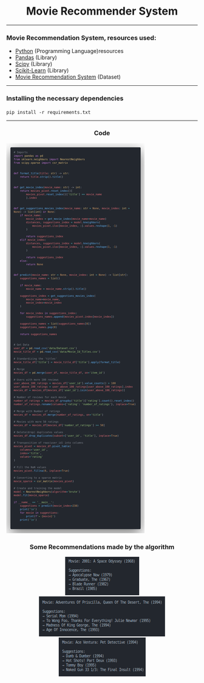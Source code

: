 <h1 align="center">Movie Recommender System</h1>

---

### Movie Recommendation System, resources used:
- [Python]('https://www.python.org/') (Programming Language)resources
- [Pandas]('https://pandas.pydata.org/') (Library)
- [Scipy]('https://scipy.org/) (Library)
- [Scikit-Learn]('https://scikit-learn.org/stable/') (Library)
- [Movie Recommendation System]('https://www.kaggle.com/datasets/dev0914sharma/dataset') (Dataset)

---
### Installing the necessary dependencies

`pip install -r requirements.txt`

---

<h3 align='center'>Code</h3>

![Code](assets/code.png)

<h3 align='center'>Some Recommendations made by the algorithm</h3>
<div align="center">

![Recommendation 1](assets/suggestion_1.png)
![Recommendation 2](assets/suggestion_2.png)
![Recommendation 3](assets/suggestion_3.png)

</div>